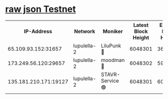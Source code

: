 [raw json Testnet](https://rpc-check.jaclalt.stavr.tech/jaclalt/rpc-jaclalt-result.json)
=

<table><tr><th>IP-Address</th><th>Network</th><th>Moniker</th><th>Latest Block Height</th><th>Earliest Block Height</th><th>Catching Up</th><th>Tx Index</th><th>Voting Power</th><th>Scan Time</th></tr><tr><td>65.109.93.152:31657</td><td>lupulella-2</td><td>LiluPunk 🔴</td><td>6048301</td><td>3688866</td><td>False</td><td>on</td><td>685133</td><td>2024-01-05T00:45:27.519743537UTC</td></tr><tr><td>173.249.56.120:29657</td><td>lupulella-2</td><td>moodman 🔴</td><td>6048302</td><td>5948302</td><td>False</td><td>off</td><td>769094</td><td>2024-01-05T00:45:34.205258729UTC</td></tr><tr><td>135.181.210.171:19127</td><td>lupulella-2</td><td>STAVR-Service 🟢</td><td>6048301</td><td>6045601</td><td>False</td><td>on</td><td>0</td><td>2024-01-05T00:45:27.129545460UTC</td></tr></table>
